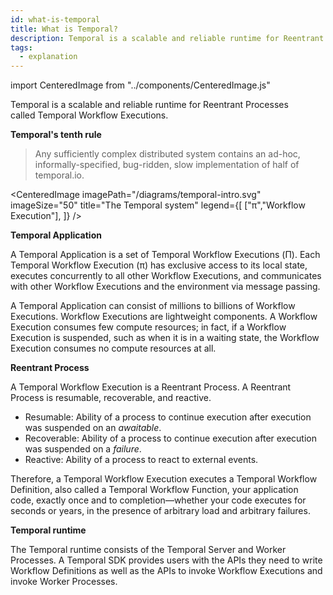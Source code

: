 ```yaml
---
id: what-is-temporal
title: What is Temporal?
description: Temporal is a scalable and reliable runtime for Reentrant Processes called Temporal Workflow Executions.
tags:
  - explanation
---
```


import CenteredImage from "../components/CenteredImage.js"

Temporal is a scalable and reliable runtime for Reentrant Processes called Temporal Workflow Executions.

**Temporal's tenth rule**

> Any sufficiently complex distributed system contains an ad-hoc, informally-specified, bug-ridden, slow implementation of half of temporal.io.

<CenteredImage
imagePath="/diagrams/temporal-intro.svg"
imageSize="50"
title="The Temporal system"
legend={[
  ["π","Workflow Execution"],
]}
/>

**Temporal Application**

A Temporal Application is a set of Temporal Workflow Executions (Π). Each Temporal Workflow Execution (π) has exclusive access to its local state, executes concurrently to all other Workflow Executions, and communicates with other Workflow Executions and the environment via message passing.

A Temporal Application can consist of millions to billions of Workflow Executions.
Workflow Executions are lightweight components.
A Workflow Execution consumes few compute resources; in fact, if a Workflow Execution is suspended, such as when it is in a waiting state, the Workflow Execution consumes no compute resources at all.

**Reentrant Process**

A Temporal Workflow Execution is a Reentrant Process. A Reentrant Process is resumable, recoverable, and reactive.

- Resumable: Ability of a process to continue execution after execution was suspended on an _awaitable_.
- Recoverable: Ability of a process to continue execution after execution was suspended on a _failure_.
- Reactive: Ability of a process to react to external events.

Therefore, a Temporal Workflow Execution executes a Temporal Workflow Definition, also called a Temporal Workflow Function, your application code, exactly once and to completion—whether your code executes for seconds or years, in the presence of arbitrary load and arbitrary failures.

**Temporal runtime**

The Temporal runtime consists of the Temporal Server and Worker Processes.
A Temporal SDK provides users with the APIs they need to write Workflow Definitions as well as the APIs to invoke Workflow Executions and invoke Worker Processes.
